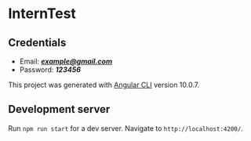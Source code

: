 # InternTest

## Credentials
- Email: _**example@gmail.com**_
- Password: _**123456**_

This project was generated with [Angular CLI](https://github.com/angular/angular-cli) version 10.0.7.

## Development server

Run `npm run start` for a dev server. Navigate to `http://localhost:4200/`.